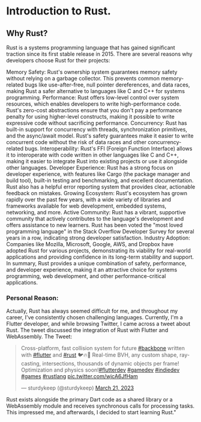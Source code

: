 # Introduction to Rust.
## Why Rust?

Rust is a systems programming language that has gained significant traction since its first stable release in 2015. There are several reasons why developers choose Rust for their projects:

Memory Safety: Rust's ownership system guarantees memory safety without relying on a garbage collector. This prevents common memory-related bugs like use-after-free, null pointer dereferences, and data races, making Rust a safer alternative to languages like C and C++ for systems programming.
Performance: Rust offers low-level control over system resources, which enables developers to write high-performance code. Rust's zero-cost abstractions ensure that you don't pay a performance penalty for using higher-level constructs, making it possible to write expressive code without sacrificing performance.
Concurrency: Rust has built-in support for concurrency with threads, synchronization primitives, and the async/await model. Rust's safety guarantees make it easier to write concurrent code without the risk of data races and other concurrency-related bugs.
Interoperability: Rust's FFI (Foreign Function Interface) allows it to interoperate with code written in other languages like C and C++, making it easier to integrate Rust into existing projects or use it alongside other languages.
Developer Experience: Rust has a strong focus on developer experience, with features like Cargo (the package manager and build tool), built-in testing and benchmarking, and excellent documentation. Rust also has a helpful error reporting system that provides clear, actionable feedback on mistakes.
Growing Ecosystem: Rust's ecosystem has grown rapidly over the past few years, with a wide variety of libraries and frameworks available for web development, embedded systems, networking, and more.
Active Community: Rust has a vibrant, supportive community that actively contributes to the language's development and offers assistance to new learners. Rust has been voted the "most loved programming language" in the Stack Overflow Developer Survey for several years in a row, indicating strong developer satisfaction.
Industry Adoption: Companies like Mozilla, Microsoft, Google, AWS, and Dropbox have adopted Rust for various projects, demonstrating its viability for real-world applications and providing confidence in its long-term stability and support.
In summary, Rust provides a unique combination of safety, performance, and developer experience, making it an attractive choice for systems programming, web development, and other performance-critical applications.

### Personal Reason:
Actually, Rust has always seemed difficult for me, and throughout my career, I've consistently chosen challenging languages. Currently, I'm a Flutter developer, and while browsing Twitter, I came across a tweet about Rust. The tweet discussed the integration of Rust with Flutter and WebAssembly.
The Tweet:
<blockquote class="twitter-tweet"><p lang="en" dir="ltr">Cross-platform, fast collision system for future <a href="https://twitter.com/hashtag/backbone?src=hash&amp;ref_src=twsrc%5Etfw">#backbone</a> written with <a href="https://twitter.com/hashtag/flutter?src=hash&amp;ref_src=twsrc%5Etfw">#flutter</a> and <a href="https://twitter.com/hashtag/rust?src=hash&amp;ref_src=twsrc%5Etfw">#rust</a> 🐦🔥🦀 Real-time BVH, any custom shape, ray-casting, intersections, thousands of dynamic objects per frame! Optimization and physics soon!<a href="https://twitter.com/hashtag/flutterdev?src=hash&amp;ref_src=twsrc%5Etfw">#flutterdev</a> <a href="https://twitter.com/hashtag/gamedev?src=hash&amp;ref_src=twsrc%5Etfw">#gamedev</a> <a href="https://twitter.com/hashtag/indiedev?src=hash&amp;ref_src=twsrc%5Etfw">#indiedev</a> <a href="https://twitter.com/hashtag/games?src=hash&amp;ref_src=twsrc%5Etfw">#games</a> <a href="https://twitter.com/hashtag/rustlang?src=hash&amp;ref_src=twsrc%5Etfw">#rustlang</a> <a href="https://t.co/wjcA6JfHam">pic.twitter.com/wjcA6JfHam</a></p>&mdash; sturdykeep (@sturdykeep) <a href="https://twitter.com/sturdykeep/status/1638073686702825472?ref_src=twsrc%5Etfw">March 21, 2023</a></blockquote> <script async src="https://platform.twitter.com/widgets.js" charset="utf-8"></script>


 Rust exists alongside the primary Dart code as a shared library or a WebAssembly module and receives synchronous calls for processing tasks. This impressed me, and afterwards, I decided to start learning Rust."

